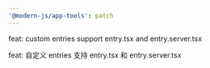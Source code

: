 ```yaml
---
'@modern-js/app-tools': patch
---
```


feat: custom entries support entry.tsx and entry.server.tsx

feat: 自定义 entries 支持 entry.tsx 和 entry.server.tsx
